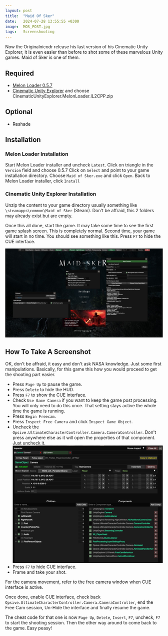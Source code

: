 ```yaml
---
layout: post
title:  "Maid Of Sker"
date:   2024-07-28 13:55:55 +0300
image:  MOS_POST.jpg
tags:   Screenshooting
---
```


Now the Originalnicodr release his last version of his Cinematic Unity Explorer, it is even easier than before to shot some of these marvelous Unity games.
Maid of Sker is one of them.

## Required
* [Melon Loader 0.5.7](https://github.com/HerpDerpinstine/MelonLoader/releases/latest/download/MelonLoader.Installer.exe)
* [Cinematic Unity Explorer](https://github.com/originalnicodr/CinematicUnityExplorer/releases) and choose CinematicUnityExplorer.MelonLoader.IL2CPP.zip

## Optional
* Reshade

## Installation

### Melon Loader Installation
Start Melon Loader installer and uncheck `Latest`. Click on triangle in the `Version` field and choose 0.5.7
Click on `Select` and point to your game installation directory. Choose `Maid of Sker.exe` and click `Open`.
Back to Melon Loader installer, click `Install`

### Cinematic Unity Explorer Installation
Unzip the content to your game directory usually something like `\steamapps\common\Maid of Sker` (Steam).
Don't be affraid, this 2 folders may already exist but are empty. 

Once this all done, start the game. It may take some time to see the first game splash screen. This is completely normal.
Second time, your game will start in no time. You should see something like this. Press `F7` to hide the CUE interface.

![image](/images/MOS_Interface.jpg)

## How To Take A Screenshot

OK, don't be affraid, it easy and don't ask NASA knowledge. Just some first manipulations.
Basically, for this game this how you would proceed to get the shooting part easier.

* Press `Page Up` to pause the game.
* Press `Delete` to hide the HUD.
* Press `F7` to show the CUE interface.
* Check `Use Game Camera` if you want to keep the game post processing. You will only need to do this once. That setting stays active the whole time the game is running.
* Press `Begin Freecam`. 
* Press `Inspect Free Camera` and click `Inspect Game Object`.
* Uncheck the `Opsive.UltimateCharacterController.Camera.CameraController`. Don't press anywhere else as it will open the properties of that component. Just uncheck it.
  ![image](/images/MOS_Inspector.jpg)
* Press `F7` to hide CUE interface.
* Frame and take your shot.
  
For the camera movement, refer to the free camera window when CUE interface is active. 

Once done, enable CUE interface, check back `Opsive.UltimateCharacterController.Camera.CameraController`, end the Free Cam session, Un-Hide the interface and finally resume the game.

The cheat code for that one is now `Page Up`, `Delete`, `Insert`, `F7`, uncheck, `F7` to start the shooting session. Then the other way around to come back to the game.
Easy peasy! 




